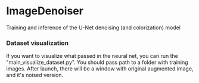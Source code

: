 # ImageDenoiser
Training and inference of the U-Net denoising (and colorization) model


### Dataset visualization
If you want to visualize what passed in the neural net, you can run the "main_visualize_dataset.py". You should pass path to a folder with training images. After launch, there will be a window with original augmented image, and it's noised version.




